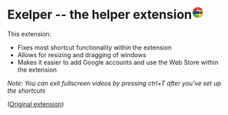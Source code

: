 <h1>Exelper -- the helper extension<img src="./icon.png" width="28px" height="28px"></img></h1>
This extension:

- Fixes most shortcut functionality within the extension
- Allows for resizing and dragging of windows
- Makes it easier to add Google accounts and use the Web Store within the extension

*Note: You can exit fullscreen videos by pressing ctrl+T after you've set up the shortcuts*


([Original extension](https://github.com/bypassiwastaken/skiovox-helper))
